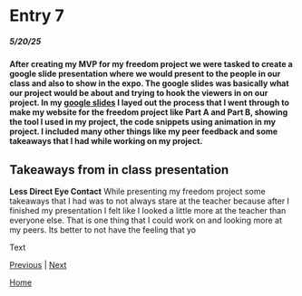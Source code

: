 # Entry 7
##### 5/20/25

#### After creating my MVP for my freedom project we were tasked to create a google slide presentation where we would present to the people in our class and also to show in the expo. The google slides was basically what our project would be about and trying to hook the viewers in on our project. In my [google slides](https://docs.google.com/presentation/d/1S8LSHDK6EPt7Vi9eETr8gy11RhT_bVRvWvdfuA54-1A/edit) I layed out the process that I went through to make my website for the freedom project like Part A and Part B, showing the tool I used in my project, the code snippets using animation in my project. I included many other things like my peer feedback and some takeaways that I had while working on my project. 

## Takeaways from in class presentation 
**Less Direct Eye Contact** While presenting my freedom project some takeaways that I had was to not always stare at the teacher because after I finished my presentation I felt like I looked a little more at the teacher than everyone else. That is one thing that I could work on and looking more at my peers. Its better to not have the feeling that yo 

Text

[Previous](entry06.md) | [Next](entry08.md)

[Home](../README.md)
